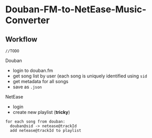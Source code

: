 # Douban-FM-to-NetEase-Music-Converter
## Workflow

`//TODO`

Douban
+ login to douban.fm
+ get song list by user (each song is uniquely identified using `sid`
+ get metadata for all songs
+ save as `.json`

NetEase

+ login
+ create new playlist (__tricky__)
```
for each song from douban:
  douban@sid -> netease@trackId
  add netease@trackId to playlist
```
